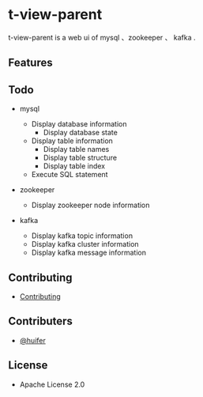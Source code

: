# t-view-parent
t-view-parent is a web ui of mysql 、zookeeper 、 kafka .

## Features


## Todo
- mysql
    - Display database information
        - Display database state
    - Display table information
        - Display table names 
        - Display table structure 
        - Display table index 
    - Execute SQL statement
- zookeeper
    - Display zookeeper node information 
    
- kafka
    - Display kafka topic information
    - Display kafka cluster information
    - Display kafka message information


## Contributing
- [Contributing](./CONTRIBUTING.md)

## Contributers
- [@huifer](https://github.com/huifer)


## License
- Apache License 2.0